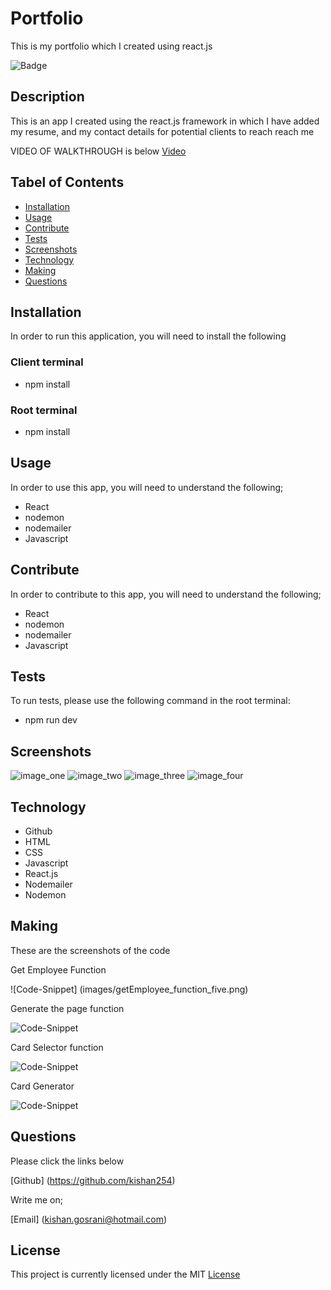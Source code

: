 # Portfolio
This is my portfolio which I created using react.js

![Badge](https://img.shields.io/github/license/kishan254/my_team_profile?style=flat-square)

## Description

This is an app I created using the react.js framework in which I have added my resume, and my contact details for potential clients to reach reach me


VIDEO OF WALKTHROUGH is below
[Video]()

## Tabel of Contents

* [Installation](#installation)
* [Usage](#usage)
* [Contribute](#contribute)
* [Tests](#tests)
* [Screenshots](#screenshots)
* [Technology](#technology)
* [Making](#making)
* [Questions](#questions)

## Installation

In order to run this application, you will need to install the following

### Client terminal
- npm install

### Root terminal
- npm install

## Usage

In order to use this app, you will need to understand the following;

- React
- nodemon
- nodemailer
- Javascript

## Contribute

In order to contribute to this app, you will need to understand the following;

- React
- nodemon
- nodemailer
- Javascript

## Tests

To run tests, please use the following command in the root terminal:

- npm run dev

## Screenshots

![image_one](images/npm_test_one.png)
![image_two](images/node_test_two.png)
![image_three](images/html_created_three.png)
![image_four](images/html_live_four.png)

## Technology

- Github
- HTML
- CSS
- Javascript
- React.js
- Nodemailer
- Nodemon

## Making

These are the screenshots of the code 

Get Employee Function

![Code-Snippet] (images/getEmployee_function_five.png)

Generate the page function

![Code-Snippet](images/create_page_function_six.png)

Card Selector function 

![Code-Snippet](images/allCard_create_function_seven.png)

Card Generator 

![Code-Snippet](images/card_generator_eight.png)

## Questions

Please click the links below

[Github] (https://github.com/kishan254)

Write me on;

[Email] (kishan.gosrani@hotmail.com)

## License

This project is currently licensed under the MIT [License](https://choosealicense.com/licenses/mit/)
